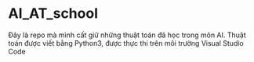 # AI_AT_school
Đây là repo mà mình cất giữ những thuật toán đã học trong môn AI. Thuật toán được viết bằng Python3, được thực thi trên môi trường Visual Studio Code
